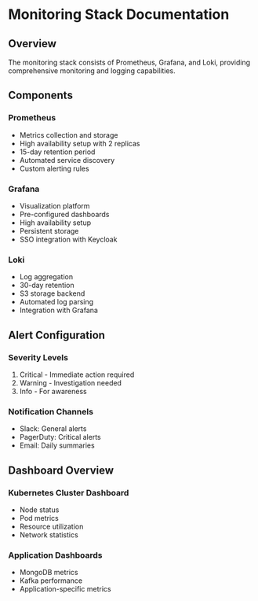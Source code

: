 # Monitoring Stack Documentation

## Overview
The monitoring stack consists of Prometheus, Grafana, and Loki, providing comprehensive monitoring and logging capabilities.

## Components

### Prometheus
- Metrics collection and storage
- High availability setup with 2 replicas
- 15-day retention period
- Automated service discovery
- Custom alerting rules

### Grafana
- Visualization platform
- Pre-configured dashboards
- High availability setup
- Persistent storage
- SSO integration with Keycloak

### Loki
- Log aggregation
- 30-day retention
- S3 storage backend
- Automated log parsing
- Integration with Grafana

## Alert Configuration

### Severity Levels
1. Critical - Immediate action required
2. Warning - Investigation needed
3. Info - For awareness

### Notification Channels
- Slack: General alerts
- PagerDuty: Critical alerts
- Email: Daily summaries

## Dashboard Overview

### Kubernetes Cluster Dashboard
- Node status
- Pod metrics
- Resource utilization
- Network statistics

### Application Dashboards
- MongoDB metrics
- Kafka performance
- Application-specific metrics 
